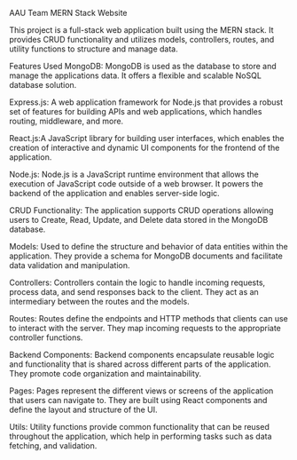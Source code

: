 AAU Team MERN Stack Website

This project is a full-stack web application built using the MERN stack. It provides CRUD functionality and utilizes models, controllers, routes, and utility functions to structure and manage data.

Features Used
MongoDB: MongoDB is used as the database to store and manage the applications data. It offers a flexible and scalable NoSQL database solution.

Express.js: A web application framework for Node.js that provides a robust set of features for building APIs and web applications, which handles routing, middleware, and more.

React.js:A JavaScript library for building user interfaces, which enables the creation of interactive and dynamic UI components for the frontend of the application.

Node.js: Node.js is a JavaScript runtime environment that allows the execution of JavaScript code outside of a web browser. It powers the backend of the application and enables server-side logic.

CRUD Functionality: The application supports CRUD operations allowing users to Create, Read, Update, and Delete data stored in the MongoDB database.

Models: Used to define the structure and behavior of data entities within the application. They provide a schema for MongoDB documents and facilitate data validation and manipulation.

Controllers: Controllers contain the logic to handle incoming requests, process data, and send responses back to the client. They act as an intermediary between the routes and the models.

Routes: Routes define the endpoints and HTTP methods that clients can use to interact with the server. They map incoming requests to the appropriate controller functions.

Backend Components: Backend components encapsulate reusable logic and functionality that is shared across different parts of the application. They promote code organization and maintainability.

Pages: Pages represent the different views or screens of the application that users can navigate to. They are built using React components and define the layout and structure of the UI.

Utils: Utility functions provide common functionality that can be reused throughout the application, which help in performing tasks such as data fetching, and validation.